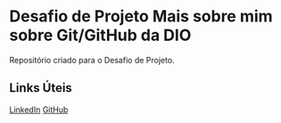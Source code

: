 # Desafio de Projeto Mais sobre mim sobre Git/GitHub da DIO
Repositório criado para o Desafio de Projeto.


## Links Úteis
[LinkedIn](https://www.linkedin.com/in/adilsonsena/)
[GitHub](https://github.com/AdilsonSena)
 
